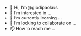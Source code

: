 - 👋 Hi, I’m @giodipaolaus
- 👀 I’m interested in ...
- 🌱 I’m currently learning ...
- 💞️ I’m looking to collaborate on ...
- 📫 How to reach me ...

<!---
giodipaolaus/giodipaolaus is a ✨ special ✨ repository because its `README.md` (this file) appears on your GitHub profile.
You can click the Preview link to take a look at your changes.
--->
